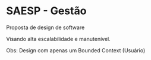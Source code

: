 # SAESP - Gestão

Proposta de design de software

Visando alta escalabilidade e manutenível.

Obs: Design com apenas um Bounded Context (Usuário)
